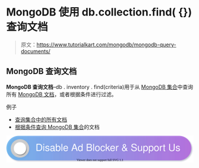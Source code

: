 # MongoDB 使用 db.collection.find( {})查询文档

> 原文：<https://www.tutorialkart.com/mongodb/mongodb-query-documents/>

## MongoDB 查询文档

**MongoDB 查询文档**–db . inventory . find(criteria)用于从 [MongoDB 集合](https://www.tutorialkart.com/mongodb/mongodb-collection/)中查询所有 [MongoDB 文档](https://www.tutorialkart.com/mongodb/mongodb-document/)，或者根据条件进行过滤。

例子

*   [查询集合中的所有文档](#Query-All-Documents-in-a-Collection)
*   [根据条件查询 MongoDB 集合](#Query-Documents-of-MongoDB-Collection)的文档

[![](img/925da31b32d6bc3827932f6c8afb11bb.png)](https://www.tutorialkart.com/)